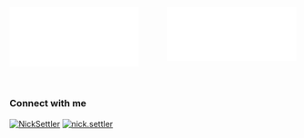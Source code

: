 <div>
  <div width="100%">
    <img align="left" src="https://github.com/NickSettler/NickSettler/blob/main/metrics.classic.svg" width="45%" alt="Introduction">
    <img align="right" src="https://github.com/NickSettler/NickSettler/blob/main/metrics.plugin.isocalendar.svg" width="45%" alt="Contribution calendar">
  </div>

  <br><br><br><br><br><br><br><br>

  <div>
    <h3 align="left">Connect with me</h3>
    <p align="left">
      <a href="https://www.linkedin.com/in/nicksettler/" target="_blank"><img align="center" src="https://img.shields.io/badge/LinkedIn-0077B5?style=for-the-badge&logo=invision&logoColor=white&label=NickSettler&labelColor=008CC9" width="200" alt="NickSettler"/></a>
      <a href="https://www.instagram.com/nick.settler/" target="_blank"><img align="center" src="https://img.shields.io/badge/Instagram-E4405F?style=for-the-badge&logo=instagram&logoColor=white&label=nick.settler&labelColor=FF7A00" width="200" alt="nick.settler"/></a>
    </p>
  </div>
</div>

<!--https://github.com/alexandresanlim/Badges4-README.md-Profile-->
<!--https://shields.io/badges-->
